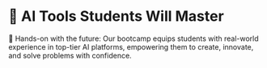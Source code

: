 # 🔧 AI Tools Students Will Master
🚀 Hands-on with the future: Our bootcamp equips students with real-world experience in top-tier AI platforms, empowering them to create, innovate, and solve problems with confidence. 
<br>
